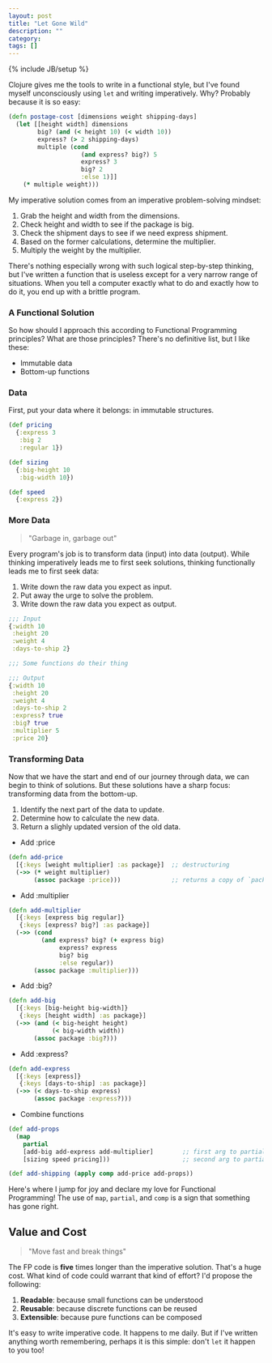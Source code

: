 ```yaml
---
layout: post
title: "Let Gone Wild"
description: ""
category:
tags: []
---
```

{% include JB/setup %}

Clojure gives me the tools to write in a functional style, but I've found myself unconsciously using `let` and writing imperatively. Why? Probably because it is so easy:

```clj
(defn postage-cost [dimensions weight shipping-days]
  (let [[height width] dimensions
        big? (and (< height 10) (< width 10))
        express? (> 2 shipping-days)
        multiple (cond
                    (and express? big?) 5
                    express? 3
                    big? 2
                    :else 1)]]
    (* multiple weight)))
```

My imperative solution comes from an imperative problem-solving mindset:

1. Grab the height and width from the dimensions.
2. Check height and width to see if the package is big.
3. Check the shipment days to see if we need express shipment.
4. Based on the former calculations, determine the multiplier.
5. Multiply the weight by the multiplier.

There's nothing especially wrong with such logical step-by-step thinking, but I've written a function that is useless except for a very narrow range of situations. When you tell a computer exactly what to do and exactly how to do it, you end up with a brittle program.

### A Functional Solution

So how should I approach this according to Functional Programming principles? What are those principles? There's no definitive list, but I like these:

* Immutable data
* Bottom-up functions

### Data

First, put your data where it belongs: in immutable structures.

```clj
(def pricing
  {:express 3
   :big 2
   :regular 1})

(def sizing
  {:big-height 10
   :big-width 10})

(def speed
  {:express 2})
```

### More Data

> "Garbage in, garbage out"

Every program's job is to transform data (input) into data (output). While thinking imperatively leads me to first seek solutions, thinking functionally leads me to first seek data:

1. Write down the raw data you expect as input.
2. Put away the urge to solve the problem.
3. Write down the raw data you expect as output.

```clj
;;; Input
{:width 10
 :height 20
 :weight 4
 :days-to-ship 2}

;;; Some functions do their thing

;;; Output
{:width 10
 :height 20
 :weight 4
 :days-to-ship 2
 :express? true
 :big? true
 :multiplier 5
 :price 20}
```

### Transforming Data

Now that we have the start and end of our journey through data, we can begin to think of solutions. But these solutions have a sharp focus: transforming data from the bottom-up.

1. Identify the next part of the data to update.
2. Determine how to calculate the new data.
3. Return a slighly updated version of the old data.

* Add :price

```clj
(defn add-price
  [{:keys [weight multiplier] :as package}]  ;; destructuring
  (->> (* weight multiplier)
       (assoc package :price)))              ;; returns a copy of `package`
```

* Add :multiplier

```clj
(defn add-multiplier
  [{:keys [express big regular]}
   {:keys [express? big?] :as package}]
  (->> (cond
         (and express? big? (+ express big)
              express? express
              big? big
              :else regular))
       (assoc package :multiplier)))
```

* Add :big?

```clj
(defn add-big
  [{:keys [big-height big-width]}
   {:keys [height width] :as package}]
  (->> (and (< big-height height)
            (< big-width width))
       (assoc package :big?)))
```

* Add :express?

```clj
(defn add-express
  [{:keys [express]}
   {:keys [days-to-ship] :as package}]
  (->> (< days-to-ship express)
       (assoc package :express?)))
```

* Combine functions

```clj
(def add-props
  (map
    partial
    [add-big add-express add-multiplier]        ;; first arg to partial
    [sizing speed pricing]))                    ;; second arg to partial

(def add-shipping (apply comp add-price add-props))
```

Here's where I jump for joy and declare my love for Functional Programming! The use of `map`, `partial`, and `comp` is a sign that something has gone right.

## Value and Cost

> "Move fast and break things"

The FP code is **five** times longer than the imperative solution. That's a huge cost. What kind of code could warrant that kind of effort? I'd propose the following:

1. **Readable**: because small functions can be understood
2. **Reusable**: because discrete functions can be reused
3. **Extensible**: because pure functions can be composed

It's easy to write imperative code. It happens to me daily. But if I've written anything worth remembering, perhaps it is this simple: don't `let` it happen to you too!

